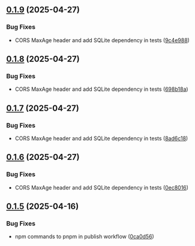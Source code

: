 ## [0.1.9](https://github.com/juicycleff/frank/compare/v0.1.8...v0.1.9) (2025-04-27)


### Bug Fixes

* CORS MaxAge header and add SQLite dependency in tests ([9c4e988](https://github.com/juicycleff/frank/commit/9c4e988eaccb890865393ace1cda56738c774384))



## [0.1.8](https://github.com/juicycleff/frank/compare/v0.1.7...v0.1.8) (2025-04-27)


### Bug Fixes

* CORS MaxAge header and add SQLite dependency in tests ([698b18a](https://github.com/juicycleff/frank/commit/698b18a1494b75219b3369e8c4189a12a2ea6542))



## [0.1.7](https://github.com/juicycleff/frank/compare/v0.1.6...v0.1.7) (2025-04-27)


### Bug Fixes

* CORS MaxAge header and add SQLite dependency in tests ([8ad6c18](https://github.com/juicycleff/frank/commit/8ad6c18b5eb4eb414298fc130030b26b9a4e5e7a))



## [0.1.6](https://github.com/juicycleff/frank/compare/v0.1.5...v0.1.6) (2025-04-27)


### Bug Fixes

* CORS MaxAge header and add SQLite dependency in tests ([0ec8016](https://github.com/juicycleff/frank/commit/0ec8016ca2a1318212a1b2288b5cde38273f046f))



## [0.1.5](https://github.com/juicycleff/frank/compare/v0.1.4...v0.1.5) (2025-04-16)


### Bug Fixes

* npm commands to pnpm in publish workflow ([0ca0d56](https://github.com/juicycleff/frank/commit/0ca0d56ce90be82278711b8d1516584b6f9d8199))



